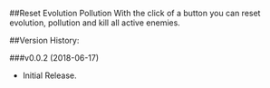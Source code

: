 ##Reset Evolution Pollution
With the click of a button you can reset evolution, pollution and kill all active enemies.

##Version History:

###v0.0.2 (2018-06-17)
* Initial Release.
